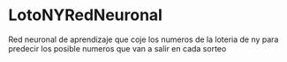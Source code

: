 # LotoNYRedNeuronal
Red neuronal de aprendizaje que coje los numeros de la loteria de ny para predecir los posible numeros que van a salir en cada sorteo 
